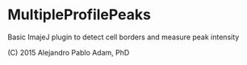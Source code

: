 # MultipleProfilePeaks

Basic ImajeJ plugin to detect cell borders and measure peak intensity

(C) 2015 Alejandro Pablo Adam, PhD 
